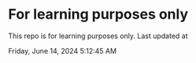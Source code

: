 # For learning purposes only
This repo is for learning purposes only.
Last updated at

Friday, June 14, 2024 5:12:45 AM

